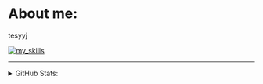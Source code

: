 # About me:
tesyyj

[![my_skills](https://skillicons.dev/icons?i=python,html,css,js,nodejs&theme=dark)](https://skillicons.dev/)

---

<details>
<summary>GitHub Stats:</summary>

<p align="center">
  <img src="https://github-readme-stats.vercel.app/api?username=spudzzdev&show_icons=true&theme=dark&hide=contribs">
  <img src="https://github-readme-stats.vercel.app/api/top-langs/?username=superfeda&theme=dark&layout=compact">
  <!--<img src="https://github-readme-stats.vercel.app/api/top-langs/?username=superfeda&layout=compact&theme=dark"> - Компактная версия для статы ипользования ЯПов -->
</p>

</details>

<!--<link href="https://fonts.cdnfonts.com/css/minecraftia" rel="stylesheet">

<p align="center"><span style="color:#fff; font-family: 'minecraftia'; font-size: 35px">spudzzdev</span></p>
<span style="color:#fff; font-family: 'minecraftia'; font-size: 17px">telke</span>


<span style="color:#fff; font-family: 'minecraftia'; font-size: 23px">My Skills:</span>

[![my_skills](https://skillicons.dev/icons?i=python,sqlite,discord&theme=dark)](https://skillicons.dev/)

<span style="color:#fff; font-family: 'minecraftia'; font-size: 17px">skills</span>

[![my_skills](https://skillicons.dev/icons?i=cpp,java&theme=dark)](https://skillicons.dev/)


[![sk_logo](url)-->

